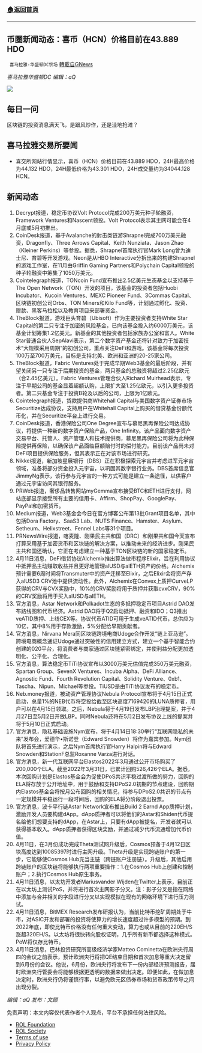 ###  [:house:返回首頁](https://github.com/ourhimalayas/txt)
---


## 币圈新闻动态：喜币（HCN）价格目前在43.889 HDO
` 喜马拉雅-华盛顿DC农场` [轉載自GNews](https://gnews.org/zh-hans/2333007/)

*喜马拉雅华盛顿DC 编辑：aQ*

![](http://himalayawashingtondc.org/wp-content/uploads/2021/07/ScreenShot-2021-07-31-at-16.20.22@2x.png)



## 每日一问





区块链的投资消息满天飞，是跟风炒作，还是洼地抢滩？





## 喜马拉雅交易所要闻





- 喜交所网站行情显示，喜币（HCN）价格目前在43.889 HDO，24H最高价格为44.132 HDO，24H最低价格为43.301 HDO，24H成交量约为34044.128 HCN。






## 新闻动态





1. Decrypt报道，稳定币协议Volt Protocol完成200万美元种子轮融资，Framework Ventures和Nascent领投。Volt Protocol表示其主网可能会在4月底或5月初推出。
2. CoinDesk报道，基于Avalanche的射击类链游Shrapnel完成700万美元融资，Dragonfly、Three Arrows Capital、Keith Nunziata、Jason Zhao（Kleiner Perkins）等参投。据悉，Shrapnel首席执行官Mark Long曾为迪士尼、育碧等开发游戏。Neon是从HBO Interactive分拆出来的构建Shrapnel的游戏工作室，在11月由Griffin Gaming Partners和Polychain Capital领投的种子轮融资中筹集了1050万美元。
3. Cointelegraph报道，TONcoin Fund宣布推出2.5亿美元生态基金以支持基于The Open Network（TON）开发的项目，该基金的投资者包括Huobi Incubator、Kucoin Ventures、MEXC Pioneer Fund、3Commas Capital、区块链初创公司Orbs、TON Miners和Kilo Fund等，计划通过孵化、投资、赠款、黑客马拉松以及教育项目来部署资金。
4. TheBlock报道，游戏巨头育碧（Ubisoft）作为主要投资者支持White Star Capital的第二只专注于加密的风险基金，已向该基金投入约6000万美元，该基金计划筹集1.2亿美元。新基金的其他投资者包括家族办公室和富人。White Star普通合伙人SepAlavi表示，第二个数字资产基金还将针对致力于加密技术“大规模采用周期”的初创公司，重点关注DeFi和游戏。该基金将每次投资100万至700万美元，目标是支持北美、欧洲和亚洲的20-25家公司。
5. TheBlock报道，Fabric Ventures处于完成早期Web3基金的最后阶段，并有望关闭另一只专注于后期投资的基金，两只基金的总融资将超过2.25亿欧元（合2.45亿美元）。Fabric Ventures管理合伙人Richard Muirhead表示，专注于早期公司的基金显着超额认购，上限扩大至1.25亿欧元，以引入更多投资者。第二只基金专注于投资B轮及以后的公司，上限为1亿欧元。
6. Cointelegraph报道，贷款提供商Whitehall Capital与美国数字资产证券市场Securitize达成协议，支持用户在Whitehall Capital上购买的借贷基金份额代币化，并在Securitize平台上进行交易。
7. CoinDesk报道，香港保险公司One Degree宣布与慕尼黑再保险公司达成协议，将提供一种新的数字资产保险产品，One Infinity。该产品面向数字资产交易平台、托管人、资产管理人和技术提供商，慕尼黑再保险公司将为此种保险提供再保险，以确保该产品面临巨额赔付时的偿付能力。目前该产品尚未对DeFi项目提供保险服务，但其表示正在对该市场进行研究。
8. Nikkei报道，新加坡星展银行（DBS）正在积极探索元宇宙并考虑进军元宇宙领域，准备将部分资金投入元宇宙，以巩固其数字银行业务。DBS首席信息官JimmyNg表示，该行参与元宇宙的一种方式可能是建立一条途径，以供客户通过元宇宙访问其银行服务。
9. PRWeb报道，奢侈品转售网站myGemma宣布接受BTC和ETH进行支付，网站底部显示接受所有主要的信用卡、Affirm、ShopPay、GooglePay、PayPal和加密货币。
10. Medium报道，Web3基金会今日在官方博客公布第13批Grant项目名单，其中包括Dora Factory、SaaS3 Lab、NUTS Finance、Hamster、Asylum、Setheum、Helixstreet、Fennel Labs等31个项目。
11. PRNewsWire报道，喀麦隆、刚果民主共和国（DRC）和刚果共和国今天宣布打算采用基于加密货币和区块链的解决方案，以推动未来的经济进步。刚果民主共和国还确认，它正在考虑建立一种基于TON区块链的新的国家稳定币。
12. 4月11日消息，DeFi借贷协议Alchemix推出算法做市程序Elixir，旨在利用协议中抵押品主动赚取收益并且更好地管理alUSD与alETH资产的价格。Alchemix预计需要6周时间将Transmuter中的资产迁移至Elixir，之后Elixir会将资产存入alUSD3 CRV池中提供流动性。此外，Alchemix在Convex上质押CurveLP获得的CRV与CVX奖励中，10%的CRV奖励将用于质押并获取cvxCRV，90%的CRV奖励将用于买入alUSD与alETH。
13. 官方消息，Astar Network和Polkadot生态的多抵押稳定币项目Astrid DAO发布路线图和代币经济。Astrid DAO将于Q2启动抵押、融资和IDO；Q3推出veATID质押、上线CEX等。协议代币ATID可用于生成veATID代币，总供应为10亿，其中8%用于存款激励，5%分配给早期贡献者。
14. 官方消息，Nirvana Mera同区块链跨境电商Udoge合作开发“链上亚马逊”。跨境电商概念通证Udoge通过突破性的信用建立方式，建立一个基于智能合约创建的020平台，将消费者与商家通过区块链紧密绑定，并使利益分配更加透明化、公平化、合理化。
15. 官方消息，算法稳定币TiTi协议宣布以3000万美元估值完成350万美元融资，Spartan Group、SevenX Ventures、Incuba Alpha、DeFi Alliance、Agnostic Fund、Fourth Revolution Capital、Solidity Venture、0xb1、Tascha、Nipun、Michael等参投。TiUSD是由TiTi协议发布的稳定币。
16. Neb.money报道，被动资产管理协议Nebula Protocol宣布将于4月15日正式启动，总量1%的NEB代币将空投给截至区块高度7169420的LUNA质押者，用户可以在4月15日领取。之后，Nebula将于4月19日发布LBP治理提案，并于4月27日至5月2日开放LBP。同时Nebula还将在5月2日发布协议上线的提案并将于5月10日正式启动。
17. 官方消息，隐私基础设施Nym宣布，将于4月14日18:30举行“互联网隐私的未来”发布会，爱德华•斯诺登（Edward Snowden）将作为嘉宾参加。Nym团队将首先进行演示，之后Nym首席执行官Harry Halpin将与Edward Snowden和StationF总监Roxanne Varza进行对话。
18. 官方消息，新一代互联网平台Elastos2022年3月通过公开市场购买了200,000个ELA。截至2022年3月31日，已累计回购526,426个ELA。据悉，本次回购计划是Elastos基金会为促使DPoS共识平稳过渡所做的努力，回购的ELA将存放于公开地址中，用于鼓励和支持DPoS2.0初期的节点建设，回购期内Elastos基金会将按月公布回购的相关情况，待参与DPoS2.0共识的节点有一定规模并平稳运行一段时间后，回购的ELA将分阶段退出投票。
19. 官方消息，波卡平行链Astar Network宣布推出Build 2 Earnd App质押计划，激励开发人员要构建dApp。dApp质押者可以将他们的Astar和Shiden代币提名给他们想要支持的dApp，在Astar上，只要有dApp被提名，开发者就可以获得基本收入。dApp质押者获得区块奖励，并通过减少代币流通增加代币价值。
20. 4月11日，在3月份成功完成Theta测试网升级后，Cosmos预备于4月12日区块高度达到10085397时进行主网升级。Theta升级是实现跨链账户的第一步，它能够使Cosmos Hub充当主链（跨链账户注册链）。升级后，其他启用跨链账户的区块链将能够执行两项重要操作：1.在Cosmos Hub上创建和控制账户；2.执行Cosmos Hub原生事务。
21. 4月11日消息，以太坊开发者Mariusvander Wijden在Twitter上表示，目前正在以太坊上测试PoS，并将进行首次主网影子分叉。注：影子分叉是指在网络中添加与合并相关的字段进行分叉以实现模拟在现有的网络环境下进行压力测试。
22. 4月11日消息，BitMEX Research发布研报认为，当前比特币挖矿周期处于牛市，对ASIC开发和部署的投资将使算力的增长速度超过许多模型的预期。到2022年底，即使比特币价格没有任何重大变动，算力也或从目前的220EH/S涨超320EH/S。以太坊将很快转向股权证明，几乎所有新币都选择这种模式。PoW将仅存比特币。
23. 4月11日消息，巴林投资研究所高级经济学家Matteo Cominetta在欧洲央行周四的会议之前表示，预计欧洲央行将把QE结束日期和首次加息等重大决定留到6月份的会议。他说，6月份，欧洲央行将发布下一份内部经济预测报告，届时欧洲央行管委会将能够根据更透明的数据来做出决定。即便如此，在做加息决定时，欧洲央行仍将谨慎行事，以避免欧元区债券市场和货币政策传导之间出现分裂。





*编辑：aQ
发布：文顾*


 
 

免责声明：本文内容仅代表作者个人观点，平台不承担任何法律风险。

- [ROL Foundation](https://rolfoundation.org/)
- [ROL Society](https://rolsociety.org/)
- [Terms of use](https://gnews.org/terms-of-use-3/)
- [Privacy Policy](https://gnews.org/privacy-policy/)
